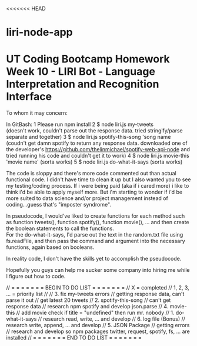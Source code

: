 <<<<<<< HEAD
# liri-node-app
UT Coding Bootcamp Homework Week 10 - LIRI Bot - Language Interpretation and Recognition Interface
=======

To whom it may concern:

In GitBash:
1 Please run npm install
2 $ node liri.js my-tweets  
  (doesn't work, couldn't parse out the response data.  tried stringify/parse separate and together)
3 $ node liri.js spotify-this-song 'song name
  (coudn't get damn spotify to return any response data. downloaded one of the developer's https://github.com/thelinmichael/spotify-web-api-node and tried running his code and couldn't get it to work)
4 $ node liri.js movie-this 'movie name'
  (sorta works)
5 $ node liri.js do-what-it-says
  (sorta works)

The code is sloppy and there's more code commented out than actual functional code.  I didn't have time to clean it up but I also wanted you to see my testing/coding process.  If i were being paid (aka if i cared more) i like to think i'd be able to apply myself more. But i'm starting to wonder if i'd be more suited to data science and/or project management instead of coding...guess that's "imposter syndrome".

In pseudocode, 
I would've liked to create functions for each method such as function tweets(), function spotify(), function movie(), ... and then create the boolean statements to call the functions.   
For the do-what-it-says, I'd parse out the text in the random.txt file using fs.readFile, and then pass the command and argument into the necessary functions, again based on booleans.

In reality code,
I don't have the skills yet to accomplish the pseudocode.

Hopefully you guys can help me sucker some company into hiring me while I figure out how to code.


// = = = = = = = BEGIN TO DO LIST = = = = = = = 
// X = completed
// 1, 2, 3, ... = priority list
// 
// 3. fix my-tweets errors
//    getting response data, can't parse it out
//    get latest 20 tweets
// 2. spotify-this-song
//    can't get response data
//    research npm spotify and develop json.parse
// 4. movie-this
//    add movie check if title = "undefined" then run mr. nobody
// 1. do-what-it-says
//    research read, write, ... and develop
// 6. log file (Bonus)
//    research write, append, ... and develop
// 5. JSON Package 
//    getting errors
//    research and develop so npm packages twitter, request, spotify, fs, ... are installed
// = = = = = = = END TO DO LIST = = = = = = = 
